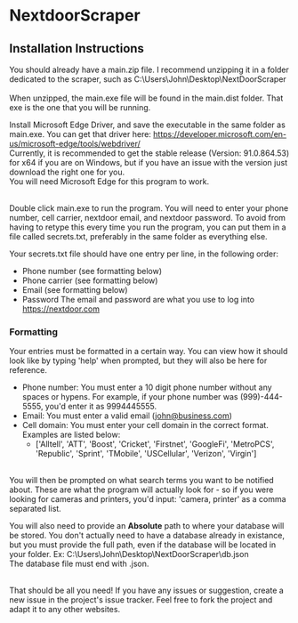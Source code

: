 # NextdoorScraper
## Installation Instructions
You should already have a main.zip file. I recommend unzipping it in a folder dedicated to the scraper, such as C:\Users\John\Desktop\NextDoorScraper\
<br/>When unzipped, the main.exe file will be found in the main.dist folder. That exe is the one that you will be running.

Install Microsoft Edge Driver, and save the executable in the same folder as main.exe. You can get that driver here: https://developer.microsoft.com/en-us/microsoft-edge/tools/webdriver/
<br/>Currently, it is recommended to get the stable release (Version: 91.0.864.53) for x64 if you are on Windows, but if you have an issue with the version just download the right one for you.
<br/>You will need Microsoft Edge for this program to work.

<br/>
Double click main.exe to run the program. You will need to enter your phone number, cell carrier, nextdoor email, and nextdoor password. To avoid from having to retype this every time you run the program, you can put them in a file called secrets.txt, preferably in the same folder as everything else.

Your secrets.txt file should have one entry per line, in the following order:
* Phone number (see formatting below)
* Phone carrier (see formatting below)
* Email (see formatting below)
* Password
The email and password are what you use to log into https://nextdoor.com

### Formatting
Your entries must be formatted in a certain way. You can view how it should look like by typing 'help' when prompted, but they will also be here for reference.
* Phone number: You must enter a 10 digit phone number without any spaces or hypens. For example, if your phone number was (999)-444-5555, you'd enter it as 9994445555.
* Email: You must enter a valid email (john@business.com)
* Cell domain: You must enter your cell domain in the correct format. Examples are listed below: 
  * ['Alltell', 'ATT', 'Boost', 'Cricket', 'Firstnet', 'GoogleFi', 'MetroPCS', 'Republic', 'Sprint', 'TMobile',
         'USCellular', 'Verizon', 'Virgin']

<br/>You will then be prompted on what search terms you want to be notified about. These are what the program will actually look for - so if you were looking for cameras and printers, you'd input: 'camera, printer' as a comma separated list.

 You will also need to provide an **Absolute** path to where your database will be stored. You don't actually need to have a database already in existance, but you must provide the full path, even
 if the database will be located in your folder. Ex: C:\Users\John\Desktop\NextDoorScraper\db.json
<br/>The database file must end with .json. 

<br/>That should be all you need! If you have any issues or suggestion, create a new issue in the project's issue tracker. Feel free to fork the project and adapt it to any other websites.
